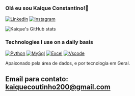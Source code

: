 ### Olá eu sou Kaique Constantino!👋

[![Linkedin](https://img.shields.io/badge/LinkedIn-0077B5?style=for-the-badge&logo=linkedin&logoColor=white)](https://www.linkedin.com/in/kaique-coutinho-04ktc04)
[![Instagram](https://img.shields.io/badge/Instagram-E4405F?style=for-the-badge&logo=instagram&logoColor=white)](https://www.instagram.com/kaique.k_k/)


![Kaique's GitHub stats](https://github-readme-stats.vercel.app/api?username=KaiqueConstantino&show_icons=true&theme=dracula)


### Technologies I use on a daily basis
[![Python](https://img.shields.io/badge/Python-14354C?style=for-the-badge&logo=python&logoColor=white)]()
[![MySql](https://img.shields.io/badge/MySQL-005C84?style=for-the-badge&logo=mysql&logoColor=white)]()
[![Excel](https://img.shields.io/badge/Microsoft_Excel-217346?style=for-the-badge&logo=microsoft-excel&logoColor=white)]()
[![Vscode](https://img.shields.io/badge/Visual_Studio_Code-0078D4?style=for-the-badge&logo=visual%20studio%20code&logoColor=white)]()


Apaixonado pela área de dados, e por tecnologia em Geral.

## Email para contato: kaiquecoutinho200@gmail.com
